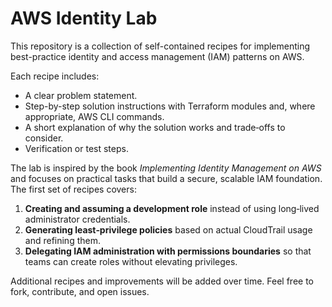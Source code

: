 # AWS Identity Lab

This repository is a collection of self-contained recipes for implementing best-practice identity and access management (IAM) patterns on AWS.

Each recipe includes:

- A clear problem statement.
- Step-by-step solution instructions with Terraform modules and, where appropriate, AWS CLI commands.
- A short explanation of why the solution works and trade‑offs to consider.
- Verification or test steps.

The lab is inspired by the book *Implementing Identity Management on AWS* and focuses on practical tasks that build a secure, scalable IAM foundation. The first set of recipes covers:

1. **Creating and assuming a development role** instead of using long‑lived administrator credentials.
2. **Generating least‑privilege policies** based on actual CloudTrail usage and refining them.
3. **Delegating IAM administration with permissions boundaries** so that teams can create roles without elevating privileges.

Additional recipes and improvements will be added over time. Feel free to fork, contribute, and open issues.
